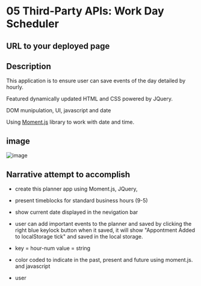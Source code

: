 
# 05 Third-Party APIs: Work Day Scheduler

## URL to your deployed page


## Description

This application is to ensure user can save events of the day detailed by hourly.

Featured dynamically updated HTML and CSS powered by JQuery.

DOM munipulation, UI, javascript and date

Using [Moment.js](https://momentjs.com/) library to work with date and time.


## image 
![image](https://user-images.githubusercontent.com/92215345/161639592-2a1b6621-0b72-4ec6-970e-0413afab43c9.png)



## Narrative attempt to accomplish

- create this planner app using Moment.js, JQuery, 


- present timeblocks for standard business hours (9-5)

- show current date displayed in the nevigation bar


- user can add important events to the planner and saved by clicking the right blue keylock button when it saved, it will show "Appontment Added to localStorage tick" and saved in the local storage. 

- key  = hour-num
value = string 


- color coded to indicate in the past, present and future using moment.js. and javascript 

- user 